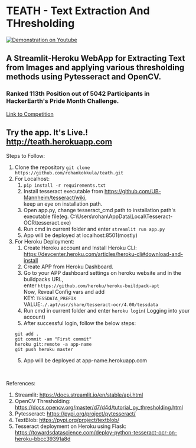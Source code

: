 <h1>TEATH - Text Extraction And THresholding</h1>

[![Demonstration on Youtube](http://img.youtube.com/vi/C6BM_dg75ao/0.jpg)](http://www.youtube.com/watch?v=C6BM_dg75ao "Youtube video demonstration")
## A Streamlit-Heroku WebApp for Extracting Text from Images and applying various thresholding methods using Pytesseract and OpenCV.
### Ranked 113th Position out of 5042 Participants in HackerEarth's Pride Month Challenge.

<a href="https://www.hackerearth.com/challenges/competitive/hackerearth-machine-learning-challenge-pride-month-edition/" target="_blank">Link to Competition</a><br>

## Try the app. It's Live.! http://teath.herokuapp.com
Steps to Follow:
1. Clone the repository `git clone https://github.com/rohankokkula/teath.git`
2. For Localhost:
    1. `pip install -r requirements.txt`
    2. Install tesseract executable from https://github.com/UB-Mannheim/tesseract/wiki, <br>keep an eye on installation path.
    3. Open app.py, change tesseract_cmd path to installation path's executable file(eg. C:\Users\rohan\AppData\Local\Tesseract-OCR\tesseract.exe)
    4. Run cmd in current folder and enter `streamlit run app.py`
    5. App will be deployed at localhost:8501(mostly)
3. For Heroku Deployment:
    1. Create Heroku account and Install Heroku CLI: https://devcenter.heroku.com/articles/heroku-cli#download-and-install
    2. Create APP from Heroku Dashboard.
    3. Go to your APP dashboard settings on heroku website and in the buildpacks URL,<br>enter `https://github.com/heroku/heroku-buildpack-apt`<br>
    Now, Reveal Config vars and add <br>KEY: `TESSDATA_PREFIX`<br>VALUE:`./.apt/usr/share/tesseract-ocr/4.00/tessdata`
    3. Run cmd in current folder and enter `heroku login`( Logging into your account)
    4. After successful login, follow the below steps:
    ```
    git add .
    git commit -am "First commit"
    heroku git:remote -a app-name
    git push heroku master
    ```
    5. App will be deployed at app-name.herokuapp.com

<br>

References:
1. Streamlit: https://docs.streamlit.io/en/stable/api.html
2. OpenCV Thresholding: https://docs.opencv.org/master/d7/d4d/tutorial_py_thresholding.html
3. Pytesseract: https://pypi.org/project/pytesseract/ 
4. TextBlob: https://pypi.org/project/textblob/
5. Tesseract deployment on Heroku using Flask: https://towardsdatascience.com/deploy-python-tesseract-ocr-on-heroku-bbcc39391a8d
